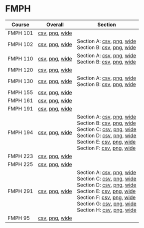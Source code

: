 # FMPH

| Course | Overall | Section |
| ------ | ------- | ------- |
| FMPH 101 | [csv](https://github.com/UCSD-Historical-Enrollment-Data/2024Spring/blob/main/overall/FMPH%20101.csv), [png](https://raw.githubusercontent.com/UCSD-Historical-Enrollment-Data/2024Spring/main/plot_overall/FMPH%20101.png), [wide](https://raw.githubusercontent.com/UCSD-Historical-Enrollment-Data/2024Spring/main/plot_overall_wide/FMPH%20101.png) |  |
| FMPH 102 | [csv](https://github.com/UCSD-Historical-Enrollment-Data/2024Spring/blob/main/overall/FMPH%20102.csv), [png](https://raw.githubusercontent.com/UCSD-Historical-Enrollment-Data/2024Spring/main/plot_overall/FMPH%20102.png), [wide](https://raw.githubusercontent.com/UCSD-Historical-Enrollment-Data/2024Spring/main/plot_overall_wide/FMPH%20102.png) | Section A: [csv](https://github.com/UCSD-Historical-Enrollment-Data/2024Spring/blob/main/section/FMPH%20102_A.csv), [png](https://raw.githubusercontent.com/UCSD-Historical-Enrollment-Data/2024Spring/main/plot_section/FMPH%20102_A.png), [wide](https://raw.githubusercontent.com/UCSD-Historical-Enrollment-Data/2024Spring/main/plot_section_wide/FMPH%20102_A.png)<br>Section B: [csv](https://github.com/UCSD-Historical-Enrollment-Data/2024Spring/blob/main/section/FMPH%20102_B.csv), [png](https://raw.githubusercontent.com/UCSD-Historical-Enrollment-Data/2024Spring/main/plot_section/FMPH%20102_B.png), [wide](https://raw.githubusercontent.com/UCSD-Historical-Enrollment-Data/2024Spring/main/plot_section_wide/FMPH%20102_B.png) |
| FMPH 110 | [csv](https://github.com/UCSD-Historical-Enrollment-Data/2024Spring/blob/main/overall/FMPH%20110.csv), [png](https://raw.githubusercontent.com/UCSD-Historical-Enrollment-Data/2024Spring/main/plot_overall/FMPH%20110.png), [wide](https://raw.githubusercontent.com/UCSD-Historical-Enrollment-Data/2024Spring/main/plot_overall_wide/FMPH%20110.png) | Section A: [csv](https://github.com/UCSD-Historical-Enrollment-Data/2024Spring/blob/main/section/FMPH%20110_A.csv), [png](https://raw.githubusercontent.com/UCSD-Historical-Enrollment-Data/2024Spring/main/plot_section/FMPH%20110_A.png), [wide](https://raw.githubusercontent.com/UCSD-Historical-Enrollment-Data/2024Spring/main/plot_section_wide/FMPH%20110_A.png)<br>Section B: [csv](https://github.com/UCSD-Historical-Enrollment-Data/2024Spring/blob/main/section/FMPH%20110_B.csv), [png](https://raw.githubusercontent.com/UCSD-Historical-Enrollment-Data/2024Spring/main/plot_section/FMPH%20110_B.png), [wide](https://raw.githubusercontent.com/UCSD-Historical-Enrollment-Data/2024Spring/main/plot_section_wide/FMPH%20110_B.png) |
| FMPH 120 | [csv](https://github.com/UCSD-Historical-Enrollment-Data/2024Spring/blob/main/overall/FMPH%20120.csv), [png](https://raw.githubusercontent.com/UCSD-Historical-Enrollment-Data/2024Spring/main/plot_overall/FMPH%20120.png), [wide](https://raw.githubusercontent.com/UCSD-Historical-Enrollment-Data/2024Spring/main/plot_overall_wide/FMPH%20120.png) |  |
| FMPH 130 | [csv](https://github.com/UCSD-Historical-Enrollment-Data/2024Spring/blob/main/overall/FMPH%20130.csv), [png](https://raw.githubusercontent.com/UCSD-Historical-Enrollment-Data/2024Spring/main/plot_overall/FMPH%20130.png), [wide](https://raw.githubusercontent.com/UCSD-Historical-Enrollment-Data/2024Spring/main/plot_overall_wide/FMPH%20130.png) | Section A: [csv](https://github.com/UCSD-Historical-Enrollment-Data/2024Spring/blob/main/section/FMPH%20130_A.csv), [png](https://raw.githubusercontent.com/UCSD-Historical-Enrollment-Data/2024Spring/main/plot_section/FMPH%20130_A.png), [wide](https://raw.githubusercontent.com/UCSD-Historical-Enrollment-Data/2024Spring/main/plot_section_wide/FMPH%20130_A.png)<br>Section B: [csv](https://github.com/UCSD-Historical-Enrollment-Data/2024Spring/blob/main/section/FMPH%20130_B.csv), [png](https://raw.githubusercontent.com/UCSD-Historical-Enrollment-Data/2024Spring/main/plot_section/FMPH%20130_B.png), [wide](https://raw.githubusercontent.com/UCSD-Historical-Enrollment-Data/2024Spring/main/plot_section_wide/FMPH%20130_B.png) |
| FMPH 155 | [csv](https://github.com/UCSD-Historical-Enrollment-Data/2024Spring/blob/main/overall/FMPH%20155.csv), [png](https://raw.githubusercontent.com/UCSD-Historical-Enrollment-Data/2024Spring/main/plot_overall/FMPH%20155.png), [wide](https://raw.githubusercontent.com/UCSD-Historical-Enrollment-Data/2024Spring/main/plot_overall_wide/FMPH%20155.png) |  |
| FMPH 161 | [csv](https://github.com/UCSD-Historical-Enrollment-Data/2024Spring/blob/main/overall/FMPH%20161.csv), [png](https://raw.githubusercontent.com/UCSD-Historical-Enrollment-Data/2024Spring/main/plot_overall/FMPH%20161.png), [wide](https://raw.githubusercontent.com/UCSD-Historical-Enrollment-Data/2024Spring/main/plot_overall_wide/FMPH%20161.png) |  |
| FMPH 191 | [csv](https://github.com/UCSD-Historical-Enrollment-Data/2024Spring/blob/main/overall/FMPH%20191.csv), [png](https://raw.githubusercontent.com/UCSD-Historical-Enrollment-Data/2024Spring/main/plot_overall/FMPH%20191.png), [wide](https://raw.githubusercontent.com/UCSD-Historical-Enrollment-Data/2024Spring/main/plot_overall_wide/FMPH%20191.png) |  |
| FMPH 194 | [csv](https://github.com/UCSD-Historical-Enrollment-Data/2024Spring/blob/main/overall/FMPH%20194.csv), [png](https://raw.githubusercontent.com/UCSD-Historical-Enrollment-Data/2024Spring/main/plot_overall/FMPH%20194.png), [wide](https://raw.githubusercontent.com/UCSD-Historical-Enrollment-Data/2024Spring/main/plot_overall_wide/FMPH%20194.png) | Section A: [csv](https://github.com/UCSD-Historical-Enrollment-Data/2024Spring/blob/main/section/FMPH%20194_A.csv), [png](https://raw.githubusercontent.com/UCSD-Historical-Enrollment-Data/2024Spring/main/plot_section/FMPH%20194_A.png), [wide](https://raw.githubusercontent.com/UCSD-Historical-Enrollment-Data/2024Spring/main/plot_section_wide/FMPH%20194_A.png)<br>Section B: [csv](https://github.com/UCSD-Historical-Enrollment-Data/2024Spring/blob/main/section/FMPH%20194_B.csv), [png](https://raw.githubusercontent.com/UCSD-Historical-Enrollment-Data/2024Spring/main/plot_section/FMPH%20194_B.png), [wide](https://raw.githubusercontent.com/UCSD-Historical-Enrollment-Data/2024Spring/main/plot_section_wide/FMPH%20194_B.png)<br>Section C: [csv](https://github.com/UCSD-Historical-Enrollment-Data/2024Spring/blob/main/section/FMPH%20194_C.csv), [png](https://raw.githubusercontent.com/UCSD-Historical-Enrollment-Data/2024Spring/main/plot_section/FMPH%20194_C.png), [wide](https://raw.githubusercontent.com/UCSD-Historical-Enrollment-Data/2024Spring/main/plot_section_wide/FMPH%20194_C.png)<br>Section D: [csv](https://github.com/UCSD-Historical-Enrollment-Data/2024Spring/blob/main/section/FMPH%20194_D.csv), [png](https://raw.githubusercontent.com/UCSD-Historical-Enrollment-Data/2024Spring/main/plot_section/FMPH%20194_D.png), [wide](https://raw.githubusercontent.com/UCSD-Historical-Enrollment-Data/2024Spring/main/plot_section_wide/FMPH%20194_D.png)<br>Section E: [csv](https://github.com/UCSD-Historical-Enrollment-Data/2024Spring/blob/main/section/FMPH%20194_E.csv), [png](https://raw.githubusercontent.com/UCSD-Historical-Enrollment-Data/2024Spring/main/plot_section/FMPH%20194_E.png), [wide](https://raw.githubusercontent.com/UCSD-Historical-Enrollment-Data/2024Spring/main/plot_section_wide/FMPH%20194_E.png)<br>Section F: [csv](https://github.com/UCSD-Historical-Enrollment-Data/2024Spring/blob/main/section/FMPH%20194_F.csv), [png](https://raw.githubusercontent.com/UCSD-Historical-Enrollment-Data/2024Spring/main/plot_section/FMPH%20194_F.png), [wide](https://raw.githubusercontent.com/UCSD-Historical-Enrollment-Data/2024Spring/main/plot_section_wide/FMPH%20194_F.png) |
| FMPH 223 | [csv](https://github.com/UCSD-Historical-Enrollment-Data/2024Spring/blob/main/overall/FMPH%20223.csv), [png](https://raw.githubusercontent.com/UCSD-Historical-Enrollment-Data/2024Spring/main/plot_overall/FMPH%20223.png), [wide](https://raw.githubusercontent.com/UCSD-Historical-Enrollment-Data/2024Spring/main/plot_overall_wide/FMPH%20223.png) |  |
| FMPH 225 | [csv](https://github.com/UCSD-Historical-Enrollment-Data/2024Spring/blob/main/overall/FMPH%20225.csv), [png](https://raw.githubusercontent.com/UCSD-Historical-Enrollment-Data/2024Spring/main/plot_overall/FMPH%20225.png), [wide](https://raw.githubusercontent.com/UCSD-Historical-Enrollment-Data/2024Spring/main/plot_overall_wide/FMPH%20225.png) |  |
| FMPH 291 | [csv](https://github.com/UCSD-Historical-Enrollment-Data/2024Spring/blob/main/overall/FMPH%20291.csv), [png](https://raw.githubusercontent.com/UCSD-Historical-Enrollment-Data/2024Spring/main/plot_overall/FMPH%20291.png), [wide](https://raw.githubusercontent.com/UCSD-Historical-Enrollment-Data/2024Spring/main/plot_overall_wide/FMPH%20291.png) | Section A: [csv](https://github.com/UCSD-Historical-Enrollment-Data/2024Spring/blob/main/section/FMPH%20291_A.csv), [png](https://raw.githubusercontent.com/UCSD-Historical-Enrollment-Data/2024Spring/main/plot_section/FMPH%20291_A.png), [wide](https://raw.githubusercontent.com/UCSD-Historical-Enrollment-Data/2024Spring/main/plot_section_wide/FMPH%20291_A.png)<br>Section C: [csv](https://github.com/UCSD-Historical-Enrollment-Data/2024Spring/blob/main/section/FMPH%20291_C.csv), [png](https://raw.githubusercontent.com/UCSD-Historical-Enrollment-Data/2024Spring/main/plot_section/FMPH%20291_C.png), [wide](https://raw.githubusercontent.com/UCSD-Historical-Enrollment-Data/2024Spring/main/plot_section_wide/FMPH%20291_C.png)<br>Section D: [csv](https://github.com/UCSD-Historical-Enrollment-Data/2024Spring/blob/main/section/FMPH%20291_D.csv), [png](https://raw.githubusercontent.com/UCSD-Historical-Enrollment-Data/2024Spring/main/plot_section/FMPH%20291_D.png), [wide](https://raw.githubusercontent.com/UCSD-Historical-Enrollment-Data/2024Spring/main/plot_section_wide/FMPH%20291_D.png)<br>Section E: [csv](https://github.com/UCSD-Historical-Enrollment-Data/2024Spring/blob/main/section/FMPH%20291_E.csv), [png](https://raw.githubusercontent.com/UCSD-Historical-Enrollment-Data/2024Spring/main/plot_section/FMPH%20291_E.png), [wide](https://raw.githubusercontent.com/UCSD-Historical-Enrollment-Data/2024Spring/main/plot_section_wide/FMPH%20291_E.png)<br>Section F: [csv](https://github.com/UCSD-Historical-Enrollment-Data/2024Spring/blob/main/section/FMPH%20291_F.csv), [png](https://raw.githubusercontent.com/UCSD-Historical-Enrollment-Data/2024Spring/main/plot_section/FMPH%20291_F.png), [wide](https://raw.githubusercontent.com/UCSD-Historical-Enrollment-Data/2024Spring/main/plot_section_wide/FMPH%20291_F.png)<br>Section G: [csv](https://github.com/UCSD-Historical-Enrollment-Data/2024Spring/blob/main/section/FMPH%20291_G.csv), [png](https://raw.githubusercontent.com/UCSD-Historical-Enrollment-Data/2024Spring/main/plot_section/FMPH%20291_G.png), [wide](https://raw.githubusercontent.com/UCSD-Historical-Enrollment-Data/2024Spring/main/plot_section_wide/FMPH%20291_G.png)<br>Section H: [csv](https://github.com/UCSD-Historical-Enrollment-Data/2024Spring/blob/main/section/FMPH%20291_H.csv), [png](https://raw.githubusercontent.com/UCSD-Historical-Enrollment-Data/2024Spring/main/plot_section/FMPH%20291_H.png), [wide](https://raw.githubusercontent.com/UCSD-Historical-Enrollment-Data/2024Spring/main/plot_section_wide/FMPH%20291_H.png) |
| FMPH 95 | [csv](https://github.com/UCSD-Historical-Enrollment-Data/2024Spring/blob/main/overall/FMPH%2095.csv), [png](https://raw.githubusercontent.com/UCSD-Historical-Enrollment-Data/2024Spring/main/plot_overall/FMPH%2095.png), [wide](https://raw.githubusercontent.com/UCSD-Historical-Enrollment-Data/2024Spring/main/plot_overall_wide/FMPH%2095.png) |  |
